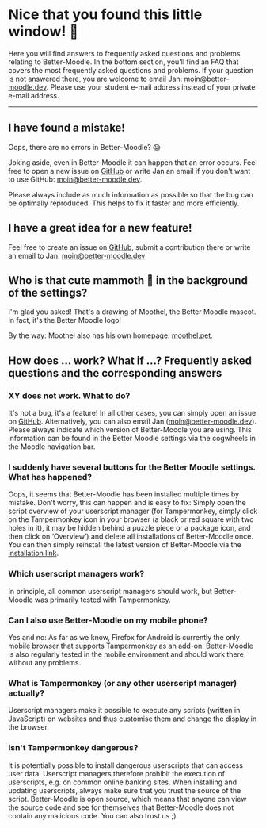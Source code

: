 # Nice that you found this little window! 🎉

Here you will find answers to frequently asked questions and problems relating to Better-Moodle. In the bottom section, you'll find an FAQ that covers the most frequently asked questions and problems. If your question is not answered there, you are welcome to email Jan: [moin@better-moodle.dev][mailHelp]. Please use your student e-mail address instead of your private e-mail address.

---

## I have found a mistake!

Oops, there are no errors in Better-Moodle? 😱

Joking aside, even in Better-Moodle it can happen that an error occurs. Feel free to open a new issue on [GitHub][githubIssueBug] or write Jan an email if you don't want to use GitHub: [moin@better-moodle.dev][mailBug].

Please always include as much information as possible so that the bug can be optimally reproduced.
This helps to fix it faster and more efficiently.

## I have a great idea for a new feature!

Feel free to create an issue on [GitHub][githubIssueFeature], submit a contribution there or write an email to Jan: [moin@better-moodle.dev][mailFeature]

## Who is that cute mammoth 🦣 in the background of the settings?

I'm glad you asked! That's a drawing of Moothel, the Better Moodle mascot. In fact, it's the Better Moodle logo!

By the way: Moothel also has his own homepage: [moothel.pet](https://moothel.pet).

## How does ... work? What if ...? Frequently asked questions and the corresponding answers

### XY does not work. What to do?

It's not a bug, it's a feature! In all other cases, you can simply open an issue on [GitHub][githubIssueBugNew]. Alternatively, you can also email Jan ([moin@better-moodle.dev][mailBug]). Please always indicate which version of Better-Moodle you are using. This information can be found in the Better Moodle settings via the cogwheels in the Moodle navigation bar.

### I suddenly have several buttons for the Better Moodle settings. What has happened?

Oops, it seems that Better-Moodle has been installed multiple times by mistake. Don't worry, this can happen and is easy to fix: Simply open the script overview of your userscript manager (for Tampermonkey, simply click on the Tampermonkey icon in your browser (a black or red square with two holes in it), it may be hidden behind a puzzle piece or a package icon, and then click on ‘Overview’) and delete all installations of Better-Moodle once. You can then simply reinstall the latest version of Better-Moodle via the [installation link][installation].

### Which userscript managers work?

In principle, all common userscript managers should work, but Better-Moodle was primarily tested with Tampermonkey.

### Can I also use Better-Moodle on my mobile phone?

Yes and no: As far as we know, Firefox for Android is currently the only mobile browser that supports Tampermonkey as an add-on. Better-Moodle is also regularly tested in the mobile environment and should work there without any problems.

### What is Tampermonkey (or any other userscript manager) actually?

Userscript managers make it possible to execute any scripts (written in JavaScript) on websites and thus customise them and change the display in the browser.

### Isn't Tampermonkey dangerous?

It is potentially possible to install dangerous userscripts that can access user data. Userscript managers therefore prohibit the execution of userscripts, e.g. on common online banking sites. When installing and updating userscripts, always make sure that you trust the source of the script. Better-Moodle is open source, which means that anyone can view the source code and see for themselves that Better-Moodle does not contain any malicious code. You can also trust us ;)

[installation]: https://github.com/jxn-30/better-moodle/releases/latest/download/better-moodle.user.js
[githubIssueBug]: https://github.com/jxn-30/better-moodle/issues/new?labels=bug&template=bug.yml&title=%5BBUG%5D%3A+
[githubIssueBugNew]: https://github.com/jxn-30/better-moodle/issues/new?labels=bug&template=bug.yml&title=%5BBUG%5D%3A+
[githubIssueFeature]: https://github.com/jxn-30/better-moodle/issues/new?labels=&template=feature.yml&title=%5BFeature+request%5D%3A+
[githubIssueFeatureNew]: https://github.com/jxn-30/better-moodle/issues/new?template=feature.yml&title=%5BFeature+request%5D%3A+
[mailHelp]: mailto:moin@better-moodle.dev?subject=Better%20Moodle%3A%20I%20need%20help%20please&body=Hello%20Jan%2C%0A%0AI%20have%20a%20question%20about%20Better-Moodle%2C%20but%20unfortunately%20I%20didn%27t%20find%20an%20answer%20in%20the%20FAQ%3A%0A%0A%5B...%5D%0A%0AMany%20thanks%20and%20best%20regards%0A%5BYour%20name%5D
[mailBug]: mailto:moin@better-moodle.dev?subject=Better%20Moodle%3A%20Bug-Report&body=Hello%20Jan%2C%0AI%20have%20found%20a%20bug%20in%20Better-Moodle%21%0A%0AI%20am%20using%20this%20browser%3A%0AI%20use%20this%20version%20of%20Better-Moodle%3A%201.42.1%0AI%20was%20following%20these%20steps%20when%20the%20problem%20occurred%3A%0AThis%20is%20the%20behavior%20I%20would%20have%20expected%20instead%3A%0A%0ABest%20regards%0A%5BYour%20name%5D
[mailFeature]: mailto:moin@better-moodle.dev?subject=Better%20Moodle%3A%20Feature%20idea&body=Hello%20Jan%2C%0AI%20have%20a%20great%20suggestion%20for%20Better-Moodle%3A%0A%0A%5Bhere%20is%20a%20detailed%20description%20of%20the%20suggestion%5D%0A%0ABest%20regards%0A%5Byour%20name%5D"
